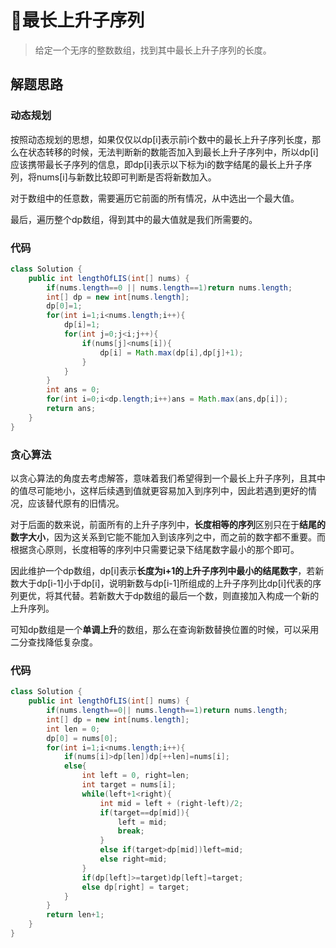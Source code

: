 # 🌟最长上升子序列

> 给定一个无序的整数数组，找到其中最长上升子序列的长度。

## 解题思路

### 动态规划

按照动态规划的思想，如果仅仅以dp[i]表示前i个数中的最长上升子序列长度，那么在状态转移的时候，无法判断新的数能否加入到最长上升子序列中，所以dp[i]应该携带最长子序列的信息，即dp[i]表示以下标为i的数字结尾的最长上升子序列，将nums[i]与新数比较即可判断是否将新数加入。

对于数组中的任意数，需要遍历它前面的所有情况，从中选出一个最大值。

最后，遍历整个dp数组，得到其中的最大值就是我们所需要的。

### 代码

```java
class Solution {
    public int lengthOfLIS(int[] nums) {
        if(nums.length==0 || nums.length==1)return nums.length;
        int[] dp = new int[nums.length];
        dp[0]=1;
        for(int i=1;i<nums.length;i++){
            dp[i]=1;
            for(int j=0;j<i;j++){
                if(nums[j]<nums[i]){
                    dp[i] = Math.max(dp[i],dp[j]+1);
                }
            }
        }
        int ans = 0;
        for(int i=0;i<dp.length;i++)ans = Math.max(ans,dp[i]);
        return ans;
    }
}
```

### 贪心算法

以贪心算法的角度去考虑解答，意味着我们希望得到一个最长上升子序列，且其中的值尽可能地小，这样后续遇到值就更容易加入到序列中，因此若遇到更好的情况，应该替代原有的旧情况。

对于后面的数来说，前面所有的上升子序列中，**长度相等的序列**区别只在于**结尾的数字大小**，因为这关系到它能不能加入到该序列之中，而之前的数字都不重要。而根据贪心原则，长度相等的序列中只需要记录下结尾数字最小的那个即可。

因此维护一个dp数组，dp[i]表示**长度为i+1的上升子序列中最小的结尾数字**，若新数大于dp[i-1]小于dp[i]，说明新数与dp[i-1]所组成的上升子序列比dp[i]代表的序列更优，将其代替。若新数大于dp数组的最后一个数，则直接加入构成一个新的上升序列。

可知dp数组是一个**单调上升**的数组，那么在查询新数替换位置的时候，可以采用二分查找降低复杂度。

### 代码

```java
class Solution {
    public int lengthOfLIS(int[] nums) {
        if(nums.length==0|| nums.length==1)return nums.length;
        int[] dp = new int[nums.length];
        int len = 0;
        dp[0] = nums[0];
        for(int i=1;i<nums.length;i++){
            if(nums[i]>dp[len])dp[++len]=nums[i];
            else{
                int left = 0, right=len;
                int target = nums[i];
                while(left+1<right){
                    int mid = left + (right-left)/2;
                    if(target==dp[mid]){
                        left = mid;
                        break;
                    }
                    else if(target>dp[mid])left=mid;
                    else right=mid;
                }
                if(dp[left]>=target)dp[left]=target;
                else dp[right] = target;
            }
        }
        return len+1;
    }
}
```



